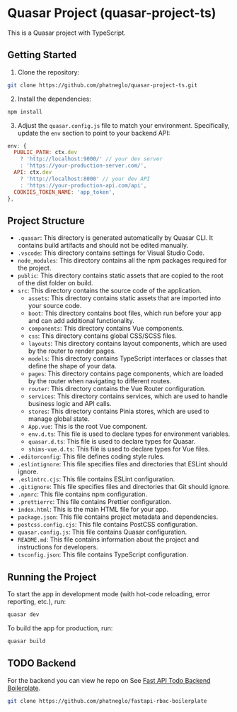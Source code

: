 # Quasar Project (quasar-project-ts)

This is a Quasar project with TypeScript.

## Getting Started

1. Clone the repository:

```bash
git clone https://github.com/phatneglo/quasar-project-ts.git
```

2. Install the dependencies:

```bash
npm install
```

3. Adjust the `quasar.config.js` file to match your environment. Specifically, update the `env` section to point to your backend API:

```js
env: {
  PUBLIC_PATH: ctx.dev
    ? 'http://localhost:9000/' // your dev server
    : 'https://your-production-server.com/',
  API: ctx.dev
    ? 'http://localhost:8000' // your dev API
    : 'https://your-production-api.com/api',
  COOKIES_TOKEN_NAME: 'app_token',
},
```

## Project Structure

- `.quasar`: This directory is generated automatically by Quasar CLI. It contains build artifacts and should not be edited manually.
- `.vscode`: This directory contains settings for Visual Studio Code.
- `node_modules`: This directory contains all the npm packages required for the project.
- `public`: This directory contains static assets that are copied to the root of the dist folder on build.
- `src`: This directory contains the source code of the application.
  - `assets`: This directory contains static assets that are imported into your source code.
  - `boot`: This directory contains boot files, which run before your app and can add additional functionality.
  - `components`: This directory contains Vue components.
  - `css`: This directory contains global CSS/SCSS files.
  - `layouts`: This directory contains layout components, which are used by the router to render pages.
  - `models`: This directory contains TypeScript interfaces or classes that define the shape of your data.
  - `pages`: This directory contains page components, which are loaded by the router when navigating to different routes.
  - `router`: This directory contains the Vue Router configuration.
  - `services`: This directory contains services, which are used to handle business logic and API calls.
  - `stores`: This directory contains Pinia stores, which are used to manage global state.
  - `App.vue`: This is the root Vue component.
  - `env.d.ts`: This file is used to declare types for environment variables.
  - `quasar.d.ts`: This file is used to declare types for Quasar.
  - `shims-vue.d.ts`: This file is used to declare types for Vue files.
- `.editorconfig`: This file defines coding style rules.
- `.eslintignore`: This file specifies files and directories that ESLint should ignore.
- `.eslintrc.cjs`: This file contains ESLint configuration.
- `.gitignore`: This file specifies files and directories that Git should ignore.
- `.npmrc`: This file contains npm configuration.
- `.prettierrc`: This file contains Prettier configuration.
- `index.html`: This is the main HTML file for your app.
- `package.json`: This file contains project metadata and dependencies.
- `postcss.config.cjs`: This file contains PostCSS configuration.
- `quasar.config.js`: This file contains Quasar configuration.
- `README.md`: This file contains information about the project and instructions for developers.
- `tsconfig.json`: This file contains TypeScript configuration.

## Running the Project

To start the app in development mode (with hot-code reloading, error reporting, etc.), run:

```bash
quasar dev
```

To build the app for production, run:

```bash
quasar build
```

## TODO Backend

For the backend you can view he repo on See [Fast API Todo Backend Boilerplate](https://github.com/phatneglo/fastapi-rbac-boilerplate).

```bash
git clone https://github.com/phatneglo/fastapi-rbac-boilerplate
```
